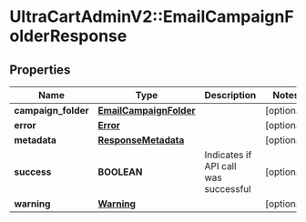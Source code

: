 # UltraCartAdminV2::EmailCampaignFolderResponse

## Properties
Name | Type | Description | Notes
------------ | ------------- | ------------- | -------------
**campaign_folder** | [**EmailCampaignFolder**](EmailCampaignFolder.md) |  | [optional] 
**error** | [**Error**](Error.md) |  | [optional] 
**metadata** | [**ResponseMetadata**](ResponseMetadata.md) |  | [optional] 
**success** | **BOOLEAN** | Indicates if API call was successful | [optional] 
**warning** | [**Warning**](Warning.md) |  | [optional] 


